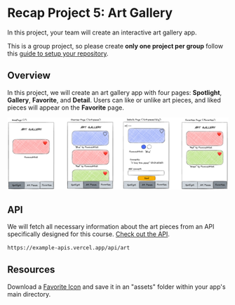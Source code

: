 # Recap Project 5: Art Gallery

In this project, your team will create an interactive art gallery app.

This is a group project, so please create **only one project per group** follow this [guide to setup your repository](./docs/github-respository-template.md).

## Overview

In this project, we will create an art gallery app with four pages: **Spotlight**, **Gallery**, **Favorite**, and **Detail**. Users can like or unlike art pieces, and liked pieces will appear on the **Favorite** page.

![wireframes](./docs/wireframes.excalidraw.png)

## API

We will fetch all necessary information about the art pieces from an API specifically designed for this course. [Check out the API](https://example-apis.vercel.app/api/art).

```bash
https://example-apis.vercel.app/api/art
```

## Resources

Download a [Favorite Icon](https://lucide.dev/icons/) and save it in an "assets" folder within your app's main directory.
